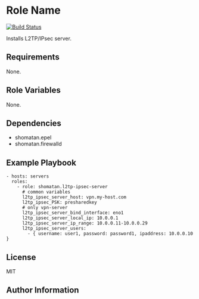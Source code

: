 Role Name
=========

[![Build Status](https://travis-ci.org/shomatan/ansible-nginx.svg?branch=master)](https://travis-ci.org/shomatan/ansible-l2tp-ipsec-server)

Installs L2TP/IPsec server.

Requirements
------------

None.

Role Variables
--------------

None.

Dependencies
------------

- shomatan.epel
- shomatan.firewalld

Example Playbook
----------------

    - hosts: servers
      roles:
        - role: shomatan.l2tp-ipsec-server
          # common variables
          l2tp_ipsec_server_host: vpn.my-host.com
          l2tp_ipsec_PSK: presharedkey
          # only vpn-server
          l2tp_ipsec_server_bind_interface: eno1
          l2tp_ipsec_server_local_ip: 10.0.0.1
          l2tp_ipsec_server_ip_range: 10.0.0.11-10.0.0.29
          l2tp_ipsec_server_users:
            - { username: user1, password: password1, ipaddress: 10.0.0.10 }

License
-------

MIT

Author Information
------------------
